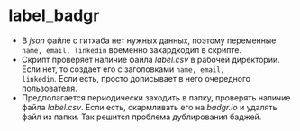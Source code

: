 # label_badgr
- В *json* файле с гитхаба нет нужных данных, поэтому переменные <code>name, email, linkedin</code> временно захардкодил в скрипте.
- Скрипт проверяет наличие файла *label.csv* в рабочей директории. Если нет, то создает его с заголовками <code>name, email, linkedin</code>. Если есть, просто дописывает в него очередного пользователя.
- Предполагается периодически заходить в папку, проверять наличие файла *label.csv*. Если есть, скармливать его на *badgr.io* и удалять файл из папки. Так решится проблема дублирования баджей.
